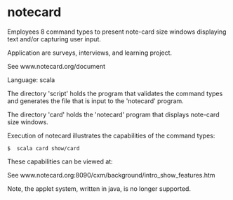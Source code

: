 <h1>notecard</h1>

<p>Employees 8 command types to present note-card size windows displaying text and/or capturing user input.</p>

<p>Application are surveys, interviews, and learning project.</p>

<p>See www.notecard.org/document</p>

<p>Language:  scala</p>

<p>The directory 'script' holds the program that validates the command types and generates the file that is input to the 'notecard' program.</p>

<p>The directory 'card' holds the 'notecard' program that displays note-card size windows. </p>

<p>Execution of notecard illustrates the capabilities of the command types:</p>

<pre><code>$  scala card show/card
</code></pre>

<p>These capabilities can be viewed at:</p>

<p>See www.notecard.org:8090/cxm/background/intro_show_features.htm
</p>

<p>Note, the applet system, written in java, is no longer supported.</p>
